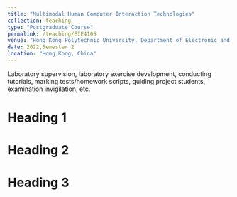 ```yaml
---
title: "Multimodal Human Computer Interaction Technologies"
collection: teaching
type: "Postgraduate Course"
permalink: /teaching/EIE4105
venue: "Hong Kong Polytechnic University, Department of Electronic and Information Engineering"
date: 2022,Semester 2
location: "Hong Kong, China"
---
```


Laboratory supervision, laboratory exercise development, conducting tutorials, marking tests/homework scripts, guiding project students, examination invigilation, etc.

Heading 1
======

Heading 2
======

Heading 3
======
